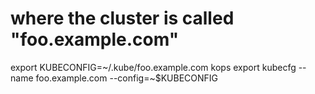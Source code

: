 # where the cluster is called "foo.example.com"
export KUBECONFIG=~/.kube/foo.example.com
kops export kubecfg --name foo.example.com --config=~$KUBECONFIG
